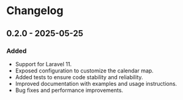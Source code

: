 # Changelog

## 0.2.0 - 2025-05-25

### Added

- Support for Laravel 11.
- Exposed configuration to customize the calendar map.
- Added tests to ensure code stability and reliability.
- Improved documentation with examples and usage instructions.
- Bug fixes and performance improvements.
